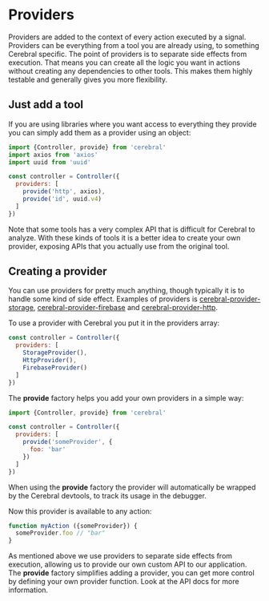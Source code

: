 # Providers

Providers are added to the context of every action executed by a signal. Providers can be everything from a tool you are already using, to something Cerebral specific. The point of providers is to separate side effects from execution. That means you can create all the logic you want in actions without creating any dependencies to other tools. This makes them highly testable and generally gives you more flexibility.

## Just add a tool
If you are using libraries where you want access to everything they provide you can simply add them as a provider using an object:

```js
import {Controller, provide} from 'cerebral'
import axios from 'axios'
import uuid from 'uuid'

const controller = Controller({
  providers: [
    provide('http', axios),
    provide('id', uuid.v4)
  ]
})
```

Note that some tools has a very complex API that is difficult for Cerebral to analyze. With these kinds of tools it is a better idea to create your own provider, exposing APIs that you actually use from the original tool.

## Creating a provider
You can use providers for pretty much anything, though typically it is to handle some kind of side effect. Examples of providers is [cerebral-provider-storage](https://github.com/cerebral/cerebral/tree/master/packages/cerebral-provider-storage), [cerebral-provider-firebase](https://github.com/cerebral/cerebral/tree/master/packages/cerebral-provider-firebase) and [cerebral-provider-http](https://github.com/cerebral/cerebral/tree/master/packages/cerebral-provider-http).

To use a provider with Cerebral you put it in the providers array:

```js
const controller = Controller({
  providers: [
    StorageProvider(),
    HttpProvider(),
    FirebaseProvider()
  ]
})
```

The **provide** factory helps you add your own providers in a simple way:

```js
import {Controller, provide} from 'cerebral'

const controller = Controller({
  providers: [
    provide('someProvider', {
      foo: 'bar'
    })
  ]
})
```

When using the **provide** factory the provider will automatically be wrapped by the Cerebral devtools, to track its usage in the debugger.

Now this provider is available to any action:

```js
function myAction ({someProvider}) {
  someProvider.foo // "bar"
}
```

As mentioned above we use providers to separate side effects from execution, allowing us to provide our own custom API to our application. The **provide** factory simplifies adding a provider, you can get more control by defining your own provider function. Look at the API docs for more information.
